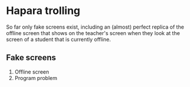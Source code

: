 # Hapara trolling
So far only fake screens exist, including an (almost) perfect replica of the offline screen that shows on the teacher's screen when they look at the screen of a student that is currently offline.
## Fake screens
1. Offline screen
2. Program problem

